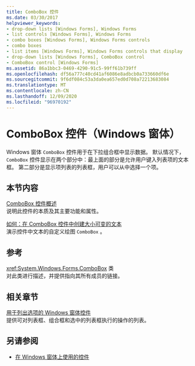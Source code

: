 ```yaml
---
title: ComboBox 控件
ms.date: 03/30/2017
helpviewer_keywords:
- drop-down lists [Windows Forms], Windows Forms
- list controls [Windows Forms], Windows Forms
- combo boxes [Windows Forms], Windows Forms controls
- combo boxes
- list items [Windows Forms], Windows Forms controls that display
- drop-down lists [Windows Forms], ComboBox control
- ComboBox control [Windows Forms]
ms.assetid: 86a1bbc3-0469-4290-91c5-99ff61b739ff
ms.openlocfilehash: df56a777c40cd41af6086e8adbcb0a733660df6e
ms.sourcegitcommit: 9f6df084c53a3da0ea657ed0d708a72213683084
ms.translationtype: MT
ms.contentlocale: zh-CN
ms.lasthandoff: 12/09/2020
ms.locfileid: "96970192"
---
```

# <a name="combobox-control-windows-forms"></a>ComboBox 控件（Windows 窗体）
Windows 窗体 `ComboBox` 控件用于在下拉组合框中显示数据。 默认情况下， `ComboBox` 控件显示在两个部分中：最上面的部分是允许用户键入列表项的文本框。 第二部分是显示项列表的列表框，用户可以从中选择一个项。  
  
## <a name="in-this-section"></a>本节内容  
 [ComboBox 控件概述](combobox-control-overview-windows-forms.md)  
 说明此控件的本质及其主要功能和属性。  
  
 [如何：在 ComboBox 控件中创建大小可变的文本](how-to-create-variable-sized-text-in-a-combobox-control.md)  
 演示控件中文本的自定义绘图 `ComboBox` 。  
  
## <a name="reference"></a>参考  
 <xref:System.Windows.Forms.ComboBox> 类  
 对此类进行描述，并提供指向其所有成员的链接。  
  
## <a name="related-sections"></a>相关章节  
 [用于列出选项的 Windows 窗体控件](windows-forms-controls-used-to-list-options.md)  
 提供可对列表框、组合框和选中的列表框执行的操作的列表。  
  
## <a name="see-also"></a>另请参阅

- [在 Windows 窗体上使用的控件](controls-to-use-on-windows-forms.md)
